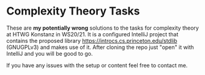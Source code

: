 # Complexity Theory Tasks
These are **my potentially wrong** solutions to the tasks for complexity theory at HTWG Konstanz in WS20/21.
It is a configured IntelliJ project that contains the proposed library https://introcs.cs.princeton.edu/stdlib (GNUGPLv3)
and makes use of it. After cloning the repo just "open" it with IntelliJ and you will be good to go.

If you have any issues with the setup or content feel free to contact me.